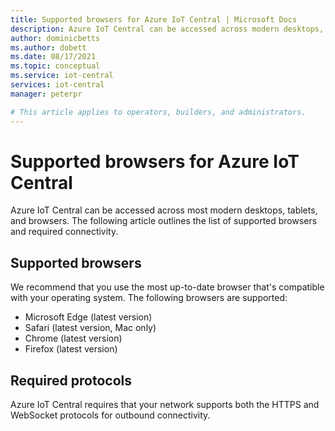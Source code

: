 ```yaml
---
title: Supported browsers for Azure IoT Central | Microsoft Docs
description: Azure IoT Central can be accessed across modern desktops, tablets and browsers. This article outlines the list of supported browsers.
author: dominicbetts
ms.author: dobett
ms.date: 08/17/2021
ms.topic: conceptual
ms.service: iot-central
services: iot-central
manager: peterpr

# This article applies to operators, builders, and administrators.
---
```

# Supported browsers for Azure IoT Central

Azure IoT Central can be accessed across most modern desktops, tablets, and browsers. The following article outlines the list of supported browsers and required connectivity.  

## Supported browsers
We recommend that you use the most up-to-date browser that's compatible with your operating system. The following browsers are supported:
- Microsoft Edge (latest version)
- Safari (latest version, Mac only)
- Chrome (latest version)
- Firefox (latest version)

## Required protocols
Azure IoT Central requires that your network supports both the HTTPS and WebSocket protocols for outbound connectivity.
